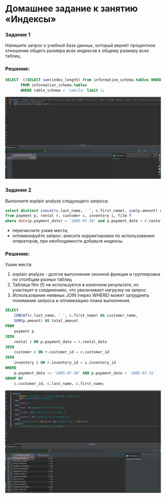 # Домашнее задание к занятию «Индексы»


### Задание 1

Напишите запрос к учебной базе данных, который вернёт процентное отношение общего размера всех индексов к общему размеру всех таблиц.

### Решение:

```sql
SELECT  ((SELECT sum(index_length) from information_schema.tables WHERE table_schema = 'sakila')/(SELECT sum(data_length) from information_schema.tables WHERE table_schema = 'sakila'))*100 as index_size_in_data_size  
       FROM information_schema.tables
       WHERE table_schema = 'sakila' limit 1;
```
![answer1](image.png)

### Задание 2

Выполните explain analyze следующего запроса:
```sql
select distinct concat(c.last_name, ' ', c.first_name), sum(p.amount) over (partition by c.customer_id, f.title)
from payment p, rental r, customer c, inventory i, film f
where date(p.payment_date) = '2005-07-30' and p.payment_date = r.rental_date and r.customer_id = c.customer_id and i.inventory_id = r.inventory_id
```
- перечислите узкие места;
- оптимизируйте запрос: внесите корректировки по использованию операторов, при необходимости добавьте индексы.

### Решение:

Узкие места:
1. explain analyze - долгое выполнение оконной функции и группировка по столбцам разных таблиц
2. Таблица film (f) не используется в конечном результате, но участвует в соединениях, что увеличивает нагрузку на запрос
3. Использование неявных JOIN (через WHERE) может затруднить понимание запроса и оптимизацию плана выполнения.

```sql
SELECT 
    CONCAT(c.last_name, ' ', c.first_name) AS customer_name,
    SUM(p.amount) AS total_amount
FROM 
    payment p
JOIN 
    rental r ON p.payment_date = r.rental_date
JOIN 
    customer c ON r.customer_id = c.customer_id
JOIN 
    inventory i ON r.inventory_id = i.inventory_id
WHERE 
    p.payment_date >= '2005-07-30' AND p.payment_date < '2005-07-31'
GROUP BY 
    c.customer_id, c.last_name, c.first_name;
```

![answer2](image-1.png)